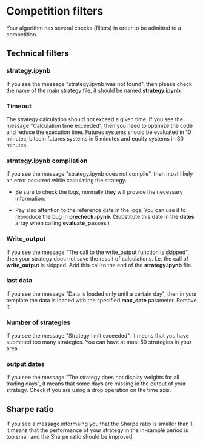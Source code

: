 # Competition filters

Your algorithm has several checks (filters) in order to be admitted to a competition.

## Technical filters

### strategy.ipynb
If you see the message "strategy.ipynb was not found", then please check the name of the main strategy file, it should be named **strategy.ipynb**.

### Timeout
The strategy calculation should not exceed a given time. If you see the message "Calculation time exceeded", then you need to optimize the code and reduce the execution time. Futures systems should be evaluated in 10 minutes, bitcoin futures systems in 5 minutes and equity systems in 30 minutes.

### strategy.ipynb compilation
If you see the message "strategy.ipynb does not compile", then most likely an error occurred while calculating the strategy.

- Be sure to check the logs, normally they will provide the necessary information.

- Pay also attention to the reference date in the logs. You can use it to reproduce the bug in **precheck.ipynb**. (Substitute this date in the **dates** array when calling **evaluate_passes**.)

### Write_output
If you see the message "The call to the write_output function is skipped", then your strategy does not save the result of calculations.
I.е. the call of **write_output** is skipped. Add this call to the end of the **strategy.ipynb** file.

### last data
If you see the message "Data is loaded only until a certain day", then in your template the data is loaded with the specified **max_date** parameter. Remove it.

### Number of strategies
If you see the message "Strategy limit exceeded", it means that you have submitted too many strategies. You can have at most 50 strategies in your area.

### output dates
If you see the message "The strategy does not display weights for all trading days", it means that some days are missing in the output of your strategy.
Check if you are using a drop operation on the time axis.

## Sharpe ratio
If you see a message informaing you that the Sharpe ratio is smaller than 1, it means that the performance of your strategy in the in-sample period is too small and the Sharpe ratio should be improved.
